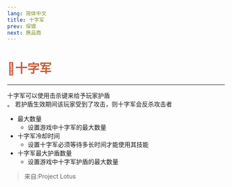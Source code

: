 ```yaml
---
lang: 简体中文
title: 十字军
prev: 保镖
next: 赝品商
---
```


# <font color="#c65c39">🤺<b>十字军</b></font> <Badge text="Killing" type="tip" vertical="middle"/>

***

十字军可以使用击杀键来给予玩家护盾<br>。
若护盾生效期间该玩家受到了攻击，则十字军会反杀攻击者

- 最大数量
  - 设置游戏中十字军的最大数量
- 十字军冷却时间
  - 设置十字军必须等待多长时间才能使用其技能
- 十字军最大护盾数量
  - 设置游戏中十字军护盾的最大数量

> 来自:Project Lotus
